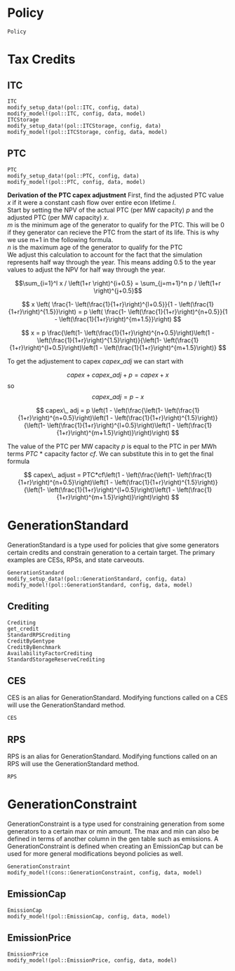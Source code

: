 Policy
======

```@docs
Policy
```

# Tax Credits 

## ITC
```@docs
ITC
modify_setup_data!(pol::ITC, config, data)
modify_model!(pol::ITC, config, data, model)
ITCStorage
modify_setup_data!(pol::ITCStorage, config, data)
modify_model!(pol::ITCStorage, config, data, model)
```

## PTC
```@docs
PTC
modify_setup_data!(pol::PTC, config, data)
modify_model!(pol::PTC, config, data, model)
```

**Derivation of the PTC capex adjustment**
First, find the adjusted PTC value $x$ if it were a constant cash flow over entire econ lifetime $l$. \
Start by setting the NPV of the actual PTC (per MW capacity) $p$ and the adjusted PTC (per MW capacity) $x$. \
$m$ is the minimum age of the generator to qualify for the PTC. This will be 0 if they generator can recieve the PTC from the start of its life. This is why we use m+1 in the following formula. \
$n$ is the maximum age of the generator to qualify for the PTC \
We adjust this calculation to account for the fact that the simulation represents half way through the year. This means adding 0.5 to the year values to adjust the NPV for half way through the year.

$$\sum_{i=1}^l x / \left(1+r \right)^{i+0.5} = \sum_{j=m+1}^n p / \left(1+r \right)^{j+0.5}$$

$$ x \left( \frac{1- \left(\frac{1}{1+r}\right)^{l+0.5}}{1 - \left(\frac{1}{1+r}\right)^{1.5}}\right) = p \left( \frac{1- \left(\frac{1}{1+r}\right)^{n+0.5}}{1 - \left(\frac{1}{1+r}\right)^{m+1.5}}\right) $$

$$ x = p \frac{\left(1- \left(\frac{1}{1+r}\right)^{n+0.5}\right)\left(1 - \left(\frac{1}{1+r}\right)^{1.5}\right)}{\left(1- \left(\frac{1}{1+r}\right)^{l+0.5}\right)\left(1 - \left(\frac{1}{1+r}\right)^{m+1.5}\right)} $$

To get the adjustement to capex $capex\_ adj$ we can start with  

$$ capex + capex\_ adj + p = capex + x $$ 
so 
$$ capex\_ adj = p - x $$

$$ capex\_ adj = p \left(1 - \left(\frac{\left(1- \left(\frac{1}{1+r}\right)^{n+0.5}\right)\left(1 - \left(\frac{1}{1+r}\right)^{1.5}\right)}{\left(1- \left(\frac{1}{1+r}\right)^{l+0.5}\right)\left(1 - \left(\frac{1}{1+r}\right)^{m+1.5}\right)}\right)\right) $$

The value of the PTC per MW capacity $p$ is equal to the PTC in per MWh terms $PTC$ * capacity factor $cf$. We can substitute this in to get the final formula

$$ capex\_ adjust = PTC*cf\left(1 - \left(\frac{\left(1- \left(\frac{1}{1+r}\right)^{n+0.5}\right)\left(1 - \left(\frac{1}{1+r}\right)^{1.5}\right)}{\left(1- \left(\frac{1}{1+r}\right)^{l+0.5}\right)\left(1 - \left(\frac{1}{1+r}\right)^{m+1.5}\right)}\right)\right) $$


# GenerationStandard
GenerationStandard is a type used for policies that give some generators certain credits and constrain generation to a certain target. The primary examples are CESs, RPSs, and state carveouts. 
```@docs
GenerationStandard
modify_setup_data!(pol::GenerationStandard, config, data)
modify_model!(pol::GenerationStandard, config, data, model)
```

## Crediting
```@docs
Crediting
get_credit
StandardRPSCrediting
CreditByGentype
CreditByBenchmark
AvailabilityFactorCrediting
StandardStorageReserveCrediting
```

## CES
CES is an alias for GenerationStandard. Modifying functions called on a CES will use the GenerationStandard method. 
```@docs
CES
```

## RPS 
RPS is an alias for GenerationStandard. Modifying functions called on an RPS will use the GenerationStandard method.
```@docs
RPS
```

# GenerationConstraint
GenerationConstraint is a type used for constraining generation from some generators to a certain max or min amount. The max and min can also be defined in terms of another column in the gen table such as emissions. A GenerationConstraint is defined when creating an EmissionCap but can be used for more general modifications beyond policies as well. 
```@docs
GenerationConstraint
modify_model!(cons::GenerationConstraint, config, data, model)
```

## EmissionCap
```@docs
EmissionCap
modify_model!(pol::EmissionCap, config, data, model)
```

## EmissionPrice
```@docs
EmissionPrice
modify_model!(pol::EmissionPrice, config, data, model)
```
